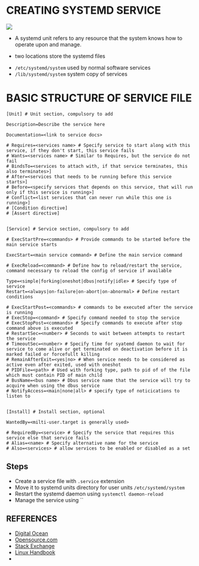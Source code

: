 # CREATING SYSTEMD SERVICE

![](ZZZ/ZZZ/jpeg)

* A systemd unit refers to any resource that the system knows how to operate upon and manage.

* two locations store the systemd files
- `/etc/systemd/system` used by normal software services
- `/lib/systemd/system` system copy of services

# BASIC STRUCTURE OF SERVICE FILE

```service
[Unit] # Unit section, compulsory to add

Description=Describe the service here

Documentation=<link to service docs>

# Requires=<services name> # Specify service to start along with this service, if they don't start, this service fails
# Wants=<services name> # Similar to Requires, but the service do not fail
# BindsTo=<services to attach with, if that service terminates, this also terminates>]
# After=<services that needs to be running before this service starts>]
# Before=<specify services that depends on this service, that will run only if this service is running>]
# Conflict=<list services that can never run while this one is running>]
# [Condition directive]
# [Assert directive]


[Service] # Service section, compulsory to add

# ExecStartPre=<commands> # Provide commands to be started before the main service starts

ExecStart=<main service command> # Define the main service command

# ExecReload=<command> # Define how to reload/restart the service, command necessary to reload the config of service if available

Type=<simple|forking|oneshot|dbus|notify|idle> # Specify type of service
Restart=<always|on-failure|on-abort|on-abnormal> # Define restart conditions

# ExecStartPost=<commands> # commands to be executed after the service is running
# ExecStop=<command> # Specify command needed to stop the service
# ExecStopPost=<commands> # Specify commands to execute after stop command above is executed
# RestartSec=<number> # Seconds to wait between attempts to restart the service
# TimeoutSec=<number> # Specify time for syatemd daemon to wait for service to come alive or get terminated on deactivation before it is marked failed or forcefullt killing
# RemainAfterExit=<yes|no> # When service needs to be considered as active even after exited, used with oneshot
# PIDFile=<path> # Used with forking type, path to pid of of the file which must contain PID of main child
# BusName=<bus name> # Dbus service name that the service will try to acquire when using the dbus service
# NotifyAccess=<main|none|all> # specify type of noticications to listen to


[Install] # Install section, optional

WantedBy=<milti-user.target is generally used>

# RequiredBy=<service> # Specify the service that requires this service else that service fails
# Alias=<name> # Specify alternative name for the service
# Also=<services> # allow services to be enabled or disabled as a set
```

## Steps
- Create a service file with `.service` extension
- Move it to systemd units directory for user units `/etc/systemd/system`
- Restart the systemd daemon using `systemctl daemon-reload`
- Manage the service using ``

## REFERENCES
- [Digital Ocean](https://www.digitalocean.com/community/tutorials/understanding-systemd-units-and-unit-files)
- [Opensource.com](https://opensource.com/article/20/5/systemd-units)
- [Stack Exchange](https://unix.stackexchange.com/questions/15348/writing-basic-systemd-service-files)
- [Linux Handbook](https://linuxhandbook.com/create-systemd-services/)
- []()
